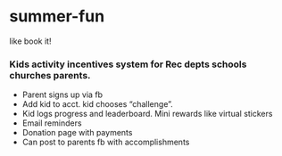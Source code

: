 # summer-fun
like book it!


### Kids activity incentives system for Rec depts schools churches parents. 
- Parent signs up via fb 
- Add kid to acct. kid chooses “challenge”. 
- Kid logs progress and leaderboard. Mini rewards like virtual stickers
- Email reminders  
- Donation page with payments 
- Can post to parents fb with accomplishments 

